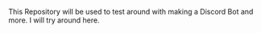 This Repository will be used to test around with making a Discord Bot and more. I will try around here.

